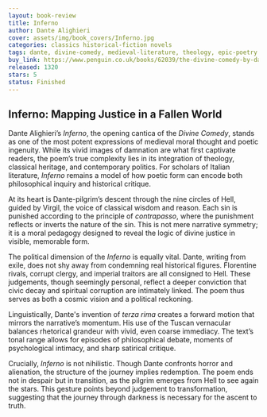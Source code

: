 ```yaml
---
layout: book-review
title: Inferno
author: Dante Alighieri
cover: assets/img/book_covers/Inferno.jpg
categories: classics historical-fiction novels
tags: dante, divine-comedy, medieval-literature, theology, epic-poetry
buy_link: https://www.penguin.co.uk/books/62039/the-divine-comedy-by-dante-alighieri-trans-with-comm-mark-musa-intro-and-notes-mark-musa/9780142437223
released: 1320
stars: 5
status: Finished
---
```


## Inferno: Mapping Justice in a Fallen World

Dante Alighieri’s *Inferno*, the opening cantica of the *Divine Comedy*, stands as one of the most potent expressions of medieval moral thought and poetic ingenuity. While its vivid images of damnation are what first captivate readers, the poem’s true complexity lies in its integration of theology, classical heritage, and contemporary politics. For scholars of Italian literature, *Inferno* remains a model of how poetic form can encode both philosophical inquiry and historical critique.

At its heart is Dante-pilgrim’s descent through the nine circles of Hell, guided by Virgil, the voice of classical wisdom and reason. Each sin is punished according to the principle of *contrapasso*, where the punishment reflects or inverts the nature of the sin. This is not mere narrative symmetry; it is a moral pedagogy designed to reveal the logic of divine justice in visible, memorable form.

The political dimension of the *Inferno* is equally vital. Dante, writing from exile, does not shy away from condemning real historical figures. Florentine rivals, corrupt clergy, and imperial traitors are all consigned to Hell. These judgements, though seemingly personal, reflect a deeper conviction that civic decay and spiritual corruption are intimately linked. The poem thus serves as both a cosmic vision and a political reckoning.

Linguistically, Dante's invention of *terza rima* creates a forward motion that mirrors the narrative’s momentum. His use of the Tuscan vernacular balances rhetorical grandeur with vivid, even coarse immediacy. The text’s tonal range allows for episodes of philosophical debate, moments of psychological intimacy, and sharp satirical critique.

Crucially, *Inferno* is not nihilistic. Though Dante confronts horror and alienation, the structure of the journey implies redemption. The poem ends not in despair but in transition, as the pilgrim emerges from Hell to see again the stars. This gesture points beyond judgement to transformation, suggesting that the journey through darkness is necessary for the ascent to truth.
